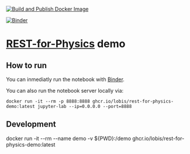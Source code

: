 [![Build and Publish Docker Image](https://github.com/lobis/rest-for-physics-demo/actions/workflows/docker.yml/badge.svg)](https://github.com/lobis/rest-for-physics-demo/actions/workflows/docker.yml)

[![Binder](https://mybinder.org/badge_logo.svg)](https://mybinder.org/v2/gh/lobis/rest-for-physics-demo/HEAD?labpath=demo.ipynb)


# [REST-for-Physics](https://github.com/rest-for-physics/framework) demo

## How to run

You can inmediatly run the notebook with [Binder](https://mybinder.org/v2/gh/lobis/rest-for-physics-demo/HEAD?labpath=demo.ipynb).


You can also run the notebook server locally via:

```
docker run -it --rm -p 8888:8888 ghcr.io/lobis/rest-for-physics-demo:latest jupyter-lab --ip=0.0.0.0 --port=8888
```

## Development

docker run -it --rm --name demo -v ${PWD}:/demo ghcr.io/lobis/rest-for-physics-demo:latest
